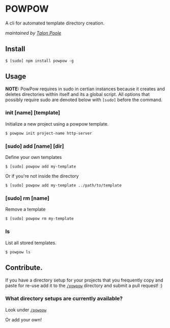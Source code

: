 POWPOW
======
A cli for automated template directory creation.

*maintained by [Talon Poole](http://theghostin.me)*

## Install

    $ [sudo] npm install powpow -g

## Usage

**NOTE:** PowPow requires in sudo in certian instances
because it creates and deletes directories within itself
and its a global script. All options that possibly require sudo are
denoted below with `[sudo]` before the command.

### init [name] [template]

Initialize a new project using a powpow template.

    $ powpow init project-name http-server

### [sudo] add [name] [dir]
Define your own templates

    $ [sudo] powpow add my-template

Or if you're not inside the directory

    $ [sudo] powpow add my-template ../path/to/template

### [sudo] rm [name]

Remove a template

    $ [sudo] powpow rm my-template

### ls

List all stored templates.

    $ powpow ls

## Contribute.

If you have a directory setup for your projects that
you frequently copy and paste for re-use add it to the
[`/powpow`](https://github.com/LegitTalon/powpow/tree/master/powpow)
directory and submit a pull request! :)

### What directory setups are currently available?

Look under [`/powpow`](https://github.com/LegitTalon/powpow/tree/master/powpow)

Or add your own!
